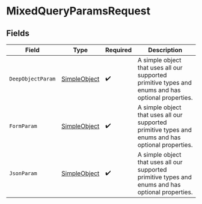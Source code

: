 # MixedQueryParamsRequest


## Fields

| Field                                                                                              | Type                                                                                               | Required                                                                                           | Description                                                                                        |
| -------------------------------------------------------------------------------------------------- | -------------------------------------------------------------------------------------------------- | -------------------------------------------------------------------------------------------------- | -------------------------------------------------------------------------------------------------- |
| `DeepObjectParam`                                                                                  | [SimpleObject](../../models/shared/SimpleObject.md)                                                | :heavy_check_mark:                                                                                 | A simple object that uses all our supported primitive types and enums and has optional properties. |
| `FormParam`                                                                                        | [SimpleObject](../../models/shared/SimpleObject.md)                                                | :heavy_check_mark:                                                                                 | A simple object that uses all our supported primitive types and enums and has optional properties. |
| `JsonParam`                                                                                        | [SimpleObject](../../models/shared/SimpleObject.md)                                                | :heavy_check_mark:                                                                                 | A simple object that uses all our supported primitive types and enums and has optional properties. |